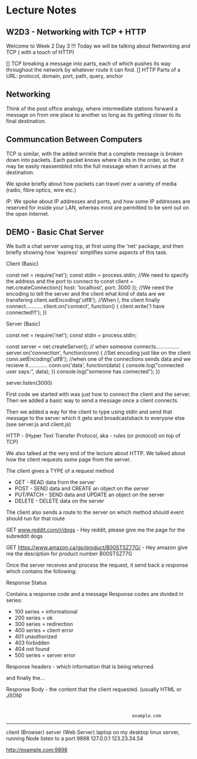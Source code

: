 # Lecture Notes

## W2D3 - Networking with TCP + HTTP

Welcome to Week 2 Day 3 !!! Today we will be 
talking about Networking and TCP ( with a touch 
of HTTP)

[] TCP breaking a message into parts, each of which pushes
its way throughout the network by whatever route it can find.
[] HTTP Parts of a URL: protocol, domain, port, path, query, anchor

## Networking

Think of the post office analogy, where intermediate stations forward
a message on from one place to another so long as its getting closer
to its final destination.

## Communcation Between Computers

TCP is similar, with the added wrinkle that a complete message is broken
down into packets. Each packet knows where it sits in the order, so that
it may be easily reassembled into the full message when it arrives at
the destination.

We spoke briefly about how packets can travel over a variety of media (radio,
fibre optics, wire etc.)

IP: We spoke about IP addresses and ports, and how some IP addresses are reserved
for inside your LAN, whereas most are permitted to be sent out on the open Internet.

## DEMO - Basic Chat Server

We built a chat server using tcp, at first using the 'net' package,
and then briefly showing how 'express' simplifies some aspects of this task.

Client (Basic)

const net = require('net');
const stdin = process.stdin;
//We need to specify the address and the port to connect to
const client = net.createConnection({
  host: 'localhost',
  port: 3000
});
//We need the encoding to tell the server and the client what kind of data are we transfering
client.setEncoding('utf8');
//When I, the client finally connect...........
client.on('connect', function() {
  client.write('I have connected!!!');
})

Server (Basic)

const net = require('net');
const stdin = process.stdin;

const server = net.createServer();
// when someone connects................
server.on('connection', function(conn) {
  //Set encoding just like on the client
  conn.setEncoding('utf8');
  //when one of the connections sends data and we recieve it.............
  conn.on('data', function(data) {
    console.log("connected user says:", data);
  })
  console.log("someone has connected");
})

server.listen(3000)

First code we started with was just how to 
connect the client and the server. Then we 
added a basic way to send a message once a 
client connects.

Then we added a way for the client to type 
using stdin and send that message to the server 
which it gets and broadcastsback to everyone 
else (see server.js and client.js)

HTTP - (Hyper Text Transfer Protocol, aka - rules (or protocol) on top of TCP)

We also talked at the very end of the lecture about HTTP. 
We talked about how the client requests some 
page from the server.

The client gives a TYPE of a request method

* GET - READ data from the server
* POST - SEND data and CREATE an object on the server
* PUT/PATCH - SEND data and UPDATE an object on the server
* DELETE - DELETE data on the server

The client also sends a route to the server on 
which method should event should run for that 
route

GET www.reddit.com/r/dogs - Hey reddit, please 
give me the page for the subreddit dogs

GET 
https://www.amazon.ca/gp/product/B00STSZ77G/ - 
Hey amazon give me the desciption for product 
number B00STSZ77G

Once the server receives and process the 
request, it send back a response which contains 
the following:

Response Status

Contains a response code and a message Response 
codes are divided in series:
 
* 100 series = informational
* 200 series = ok
* 300 series = redirection
* 400 series = client error
* 401 unauthorized
* 403 forbidden
* 404 not found
* 500 series = server error

Response headers - which information that is 
being returned.

and finally the...

Response Body - the content that the client 
requested. (usually HTML or JSON)


#
                                                    example.com
----------------                                 -------------------
client (Browser)                                 server (Web Server)
laptop on my desktop                             linux server, running Node listen to a port
                                                 9898
127.0.0.1                                        123.23.34.54

http://example.com:9898 

